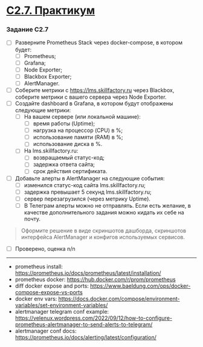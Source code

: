 # [C2.7. Практикум](https://lms.skillfactory.ru/courses/course-v1:SkillFactory+DEVOPS-3.0+2021/courseware/e74c0a6b77f2436d9a308575e12d6e51/bfa1e57e5a6e4fe1acb1694cfde942e4/8?activate_block_id=block-v1%3ASkillFactory%2BDEVOPS-3.0%2B2021%2Btype%40vertical%2Bblock%40510d3b6a4c56463a839cff42daef060c)

### Задание C2.7
- [ ] Разверните Prometheus Stack через docker-compose, в котором будет:
    - [ ] Prometheus;
    - [ ] Grafana;
    - [ ] Node Exporter;
    - [ ] Blackbox Exporter;
    - [ ] AlertManager.
- [ ] Соберите метрики с https://lms.skillfactory.ru через Blackbox, соберите метрики с вашего сервера через Node Exporter.
- [ ] Создайте dashboard в Grafana, в котором будут отображены следующие метрики:
    - [ ] На вашем сервере (или локальной машине):
        - [ ] время работы (Uptime);
        - [ ] нагрузка на процессор (CPU) в %;
        - [ ] использование памяти (RAM) в %;
        - [ ] использование диска в %.
    - [ ] На lms.skillfactory.ru:
        - [ ] возвращаемый статус-код;
        - [ ] задержка ответа сайта;
        - [ ] срок действия сертификата.
- [ ] Добавьте алерты в AlertManager на следующие события:
    - [ ] изменился статус-код сайта lms.skillfactory.ru;
    - [ ] задержка превышает 5 секунд lms.skillfactory.ru;
    - [ ] сервер перезагрузился (через метрику Uptime).
    - [ ] В Телеграм алерты можно не отправлять. Если есть желание, в качестве дополнительного задания можно кидать их себе на почту.
>Оформите решение в виде скриншотов дашборда, скриншотов интерфейса AlertManager и конфигов используемых сервисов.

- [ ] Проверено, оценка n/n

___

* prometheus install: <https://prometheus.io/docs/prometheus/latest/installation/>
* prometheus docker: <https://hub.docker.com/r/prom/prometheus>
* diff docker expose and ports: <https://www.baeldung.com/ops/docker-compose-expose-vs-ports>
* docker env vars: <https://docs.docker.com/compose/environment-variables/set-environment-variables/>
* alertmanager telegram conf example: <https://velenux.wordpress.com/2022/09/12/how-to-configure-prometheus-alertmanager-to-send-alerts-to-telegram/>
* alertmanager conf docs: <https://prometheus.io/docs/alerting/latest/configuration/>
